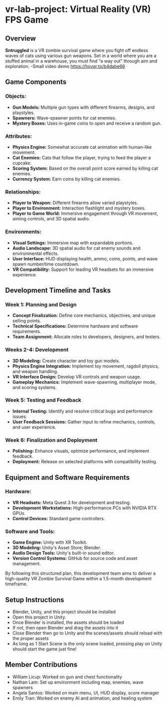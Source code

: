 # vr-lab-project: Virtual Reality (VR) FPS Game

## Overview
**Sntruggled** is a VR zombie survival game where you fight off endless waves of cats using various gun weapons. Set in a world where you are a stuffed animal in a warehouse, you must find “a way out” through aim and exploration.
-Small video demo https://hovqr.to/b4dabe66

## Game Components
### Objects:
- **Gun Models:** Multiple gun types with different firearms, designs, and playstyles.
- **Spawners:** Wave-spawner points for cat enemies.
- **Mystery Boxes:** Uses in-game coins to open and receive a random gun.

### Attributes:
- **Physics Engine:** Somewhat accurate cat animation with human-like movement.
- **Cat Enemies:** Cats that follow the player, trying to feed the player a cupcake.
- **Scoring System:** Based on the overall point score earned by killing cat enemies.
- **Currency System:** Earn coins by killing cat enemies.

### Relationships:
- **Player to Weapon:** Different firearms allow varied playstyles.
- **Player to Environment:** Interaction flashlight and mystery boxes.
- **Player to Game World:** Immersive engagement through VR movement, aiming controls, and 3D spatial audio.

### Environments:
- **Visual Settings:** Immersive map with expandable portions.
- **Audio Landscape:** 3D spatial audio for cat enemy sounds and environmental effects.
- **User Interface:** HUD displaying health, ammo, coins, points, and wave spawn number/time countdown.
- **VR Compatibility:** Support for leading VR headsets for an immersive experience.

## Development Timeline and Tasks
### Week 1: Planning and Design
- **Concept Finalization:** Define core mechanics, objectives, and unique selling points.
- **Technical Specifications:** Determine hardware and software requirements.
- **Team Assignment:** Allocate roles to developers, designers, and testers.

### Weeks 2-4: Development
- **3D Modeling:** Create character and toy gun models.
- **Physics Engine Integration:** Implement toy movement, ragdoll physics, and weapon handling.
- **VR Interface Design:** Develop VR controls and weapon usage.
- **Gameplay Mechanics:** Implement wave-spawning, multiplayer mode, and scoring systems.

### Week 5: Testing and Feedback
- **Internal Testing:** Identify and resolve critical bugs and performance issues.
- **User Feedback Sessions:** Gather input to refine mechanics, controls, and user experience.

### Week 6: Finalization and Deployment
- **Polishing:** Enhance visuals, optimize performance, and implement feedback.
- **Deployment:** Release on selected platforms with compatibility testing.

## Equipment and Software Requirements
### Hardware:
- **VR Headsets:** Meta Quest 3 for development and testing.
- **Development Workstations:** High-performance PCs with NVIDIA RTX GPUs.
- **Control Devices:** Standard game controllers.

### Software and Tools:
- **Game Engine:** Unity with XR Toolkit.
- **3D Modeling:** Unity's Asset Store; Blender.
- **Audio Design Tools:** Unity's built-in sound editor.
- **Version Control Systems:** GitHub for source code and asset management.

By following this structured plan, this development team aims to deliver a high-quality VR Zombie Survival Game within a 1.5-month development timeframe.

## Setup Instructions 
- Blender, Unity, and this project should be installed
- Open this project in Unity.
- Once Blender is installed, the assets should be loaded
- If not, then open Blender and drag the assets into it
- Close Blender then go to Unity and the scenes/assets should reload with the proper assets
- As long as 1 Start Scene is the only scene loaded, pressing play on Unity should start the game just fine!
  
## Member Contributions 
- William Licup: Worked on gun and chest functionality
- Nathan Lam: Set up environment including map, enemies, wave spawners
- Angela Santos: Worked on main menu, UI, HUD display, score manager
- Emily Tran: Worked on enemy AI and animation, and healing system
